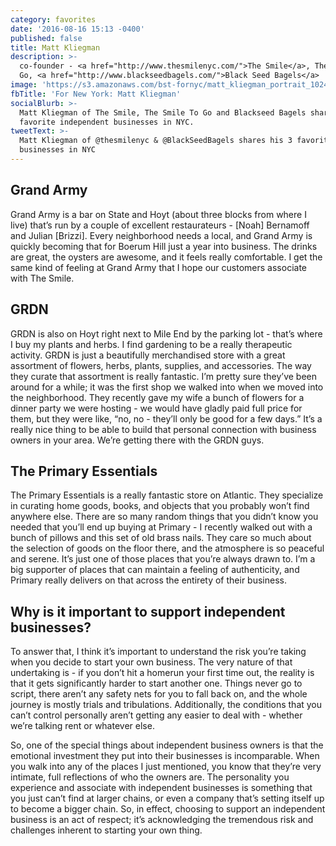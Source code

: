 ```yaml
---
category: favorites
date: '2016-08-16 15:13 -0400'
published: false
title: Matt Kliegman
description: >-
  co-founder - <a href="http://www.thesmilenyc.com/">The Smile</a>, The Smile To
  Go, <a href="http://www.blackseedbagels.com/">Black Seed Bagels</a>
image: 'https://s3.amazonaws.com/bst-fornyc/matt_kliegman_portrait_1024.jpg'
fbTitle: 'For New York: Matt Kliegman'
socialBlurb: >-
  Matt Kliegman of The Smile, The Smile To Go and Blackseed Bagels shares his 3
  favorite independent businesses in NYC.
tweetText: >-
  Matt Kliegman of @thesmilenyc & @BlackSeedBagels shares his 3 favorite
  businesses in NYC
---
```

## Grand Army
Grand Army is a bar on State and Hoyt (about three blocks from where I live) that’s run by a couple of excellent restaurateurs - [Noah] Bernamoff and Julian [Brizzi]. Every neighborhood needs a local, and Grand Army is quickly becoming that for Boerum Hill just a year into business. The drinks are great, the oysters are awesome, and it feels really comfortable. I get the same kind of feeling at Grand Army that I hope our customers associate with The Smile.    

## GRDN
GRDN is also on Hoyt right next to Mile End by the parking lot - that’s where I buy my plants and herbs. I find gardening to be a really therapeutic activity. GRDN is just a beautifully merchandised store with a great assortment of flowers, herbs, plants, supplies, and accessories. The way they curate that assortment is really fantastic. I’m pretty sure they’ve been around for a while; it was the first shop we walked into when we moved into the neighborhood. They recently gave my wife a bunch of flowers for a dinner party we were hosting - we would have gladly paid full price for them, but they were like, “no, no - they’ll only be good for a few days.” It’s a really nice thing to be able to build that personal connection with business owners in your area. We’re getting there with the GRDN guys.

## The Primary Essentials
The Primary Essentials is a really fantastic store on Atlantic. They specialize in curating home goods, books, and objects that you probably won’t find anywhere else. There are so many random things that you didn’t know you needed that you’ll end up buying at Primary - I recently walked out with a bunch of pillows and this set of old brass nails. They care so much about the selection of goods on the floor there, and the atmosphere is so peaceful and serene. It’s just one of those places that you’re always drawn to. I’m a big supporter of places that can maintain a feeling of authenticity, and Primary really delivers on that across the entirety of their business.

## Why is it important to support independent businesses?
To answer that, I think it’s important to understand the risk you’re taking when you decide to start your own business. The very nature of that undertaking is - if you don’t hit a homerun your first time out, the reality is that it gets significantly harder to start another one. Things never go to script, there aren’t any safety nets for you to fall back on, and the whole journey is mostly trials and tribulations. Additionally, the conditions that you can’t control personally aren’t getting any easier to deal with - whether we’re talking rent or whatever else. 

So, one of the special things about independent business owners is that the emotional investment they put into their businesses is incomparable. When you walk into any of the places I just mentioned, you know that they’re very intimate, full reflections of who the owners are. The personality you experience and associate with independent businesses is something that you just can’t find at larger chains, or even a company that’s setting itself up to become a bigger chain. So, in effect, choosing to support an independent business is an act of respect; it’s acknowledging the tremendous risk and challenges inherent to starting your own thing. 
